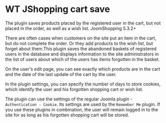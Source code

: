 # WT JShopping cart save
The plugin saves products placed by the registered user in the cart, but not placed in the order, as well as a wish list. JoomShopping 5.3.2+

There are often cases when customers on the site put an item in the cart, but do not complete the order. Or they add products to the wish list, but forget about them.This plugin saves the abandoned baskets of registered users in the database and displays information to the site administrators in the list of users about which of the users has items forgotten in the basket.

On the user's edit page, you can see exactly which products are in the cart and the date of the last update of the cart by the user.

In the plugin settings, you can specify the number of days to store cookies, which identify the user and his forgotten shopping cart or wish list. 

The plugin can use the settings of the regular Joomla plugin - `Authentication - Cookie`. Its settings are used by the `Remember Me` plugin. If you use these plugins in combination, the user will remain logged in to the site for as long as his forgotten shopping cart will be stored.
